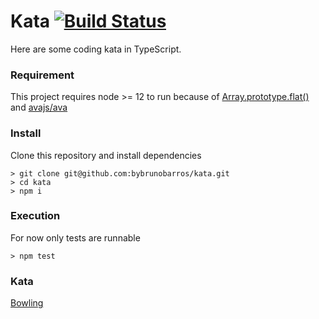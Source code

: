 # Kata [![Build Status](https://travis-ci.org/bybrunobarros/kata.svg?branch=main)](https://travis-ci.org/bybrunobarros/kata)
Here are some coding kata in TypeScript.

### Requirement
This project requires node >= 12 to run because of [Array.prototype.flat()](https://developer.mozilla.org/fr/docs/Web/JavaScript/Reference/Objets_globaux/Array/flat) and 
[avajs/ava](https://github.com/avajs/ava/blob/master/docs/support-statement.md)


### Install
Clone this repository and install dependencies
```
> git clone git@github.com:bybrunobarros/kata.git
> cd kata
> npm i
```

### Execution
For now only tests are runnable
```
> npm test
```

### Kata
[Bowling](https://codingdojo.org/kata/Bowling/)
